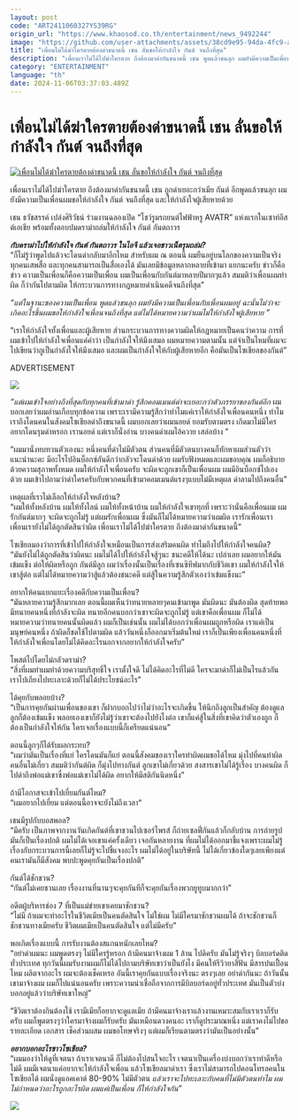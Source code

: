 ```yaml
---
layout: post
code: "ART2411060327YS39RG"
origin_url: "https://www.khaosod.co.th/entertainment/news_9492244"
image: "https://github.com/user-attachments/assets/38cd9e95-94da-4fc9-adbe-29eb7ab2bca4"
title: "เพื่อนไม่ได้ฆ่าใครตายต้องด่าขนาดนี้ เชน ลั่นขอให้กำลังใจ กันต์ จนถึงที่สุด"
description: "เพื่อนเราไม่ได้ไปฆ่าใครตาย ถึงต้องมาด่ากันขนาดนี้ เชน พูดแล้วขนลุก ผมยังมีความเป็นเพื่อนอยู่ ไม่ว่าจะเกิดอะไรขึ้นผมขอให้กำลังใจ กันต์ จนถึงที่สุด"
category: "ENTERTAINMENT"
language: "th"
date: 2024-11-06T03:37:03.489Z
---
```


# เพื่อนไม่ได้ฆ่าใครตายต้องด่าขนาดนี้ เชน ลั่นขอให้กำลังใจ กันต์ จนถึงที่สุด

[![เพื่อนไม่ได้ฆ่าใครตายต้องด่าขนาดนี้ เชน ลั่นขอให้กำลังใจ กันต์ จนถึงที่สุด](https://www.khaosod.co.th/wpapp/uploads/2024/11/chanekan611679998.jpg "เพื่อนไม่ได้ฆ่าใครตายต้องด่าขนาดนี้ เชน ลั่นขอให้กำลังใจ กันต์ จนถึงที่สุด")](https://www.khaosod.co.th/wpapp/uploads/2024/11/chanekan611679998.jpg)

เพื่อนเราไม่ได้ไปฆ่าใครตาย ถึงต้องมาด่ากันขนาดนี้ เชน ถูกด่าเยอะกว่าเมีย กันต์ อีกพูดแล้วขนลุก ผมยังมีความเป็นเพื่อนผมขอให้กำลังใจ กันต์ จนถึงที่สุด และให้กำลังใจผู้เสียหายด้วย

เชน ธวัชสรรค์ เปล่งศิริวัธน์ ร่วมงานฉลองเปิด “โชว์รูมรถยนต์ไฟฟ้าหรู AVATR” แห่งแรกในเซาท์อีสต์เอเชีย พร้อมทั้งตอบปมดราม่าถล่มให้กำลังใจ กันต์ กันตถาวร

_**กับดราม่าไปให้กำลังใจ กันต์ กันตถาวร ในไอจี แล้วเจอชาวเน็ตรุมถล่ม?**_  
“ก็ไม่รู้ว่าพูดไปแล้วจะโดนด่ากลับมาอีกไหม สำหรับผม ณ ตอนนี้ ผมยืนอยู่บนโลกของความเป็นจริง ทุกคนเสพสื่อ และทุกคนสามารถเป็นสื่อเองได้ มันเลยมีข้อมูลหลากหลายที่เข้ามา แยกนะครับ ข่าวก็คือข่าว ความเป็นเพื่อนก็คือความเป็นเพื่อน ผมเป็นเพื่อนกับกันต์มาหลายปีมากๆแล้ว สมมติว่าเพื่อนผมทำผิด ก็ว่ากันไปตามผิด ให้กระบวนการทางกฎหมายดำเนินคดีจนถึงที่สุด”

_“แต่ในฐานะของความเป็นเพื่อน พูดแล้วขนลุก ผมยังมีความเป็นเพื่อนกับเพื่อนผมอยู่ ฉะนั้นไม่ว่าจะเกิดอะไรขึ้นผมขอให้กำลังใจเพื่อนจนถึงที่สุด แต่ไม่ได้หมายความว่าผมไม่ให้กำลังใจผู้เสียหาย ”_

“เราให้กำลังใจทั้งเพื่อนและผู้เสียหาย ส่วนกระบวนการทางความผิดให้กฎหมายเป็นคนว่าความ การที่ผมเข้าไปให้กำลังใจเพื่อนแค่คำว่า เป็นกำลังใจให้มึงเสมอ ผมหมายความตามนั้น แต่จำเป็นไหมที่ผมจะไปเขียนว่ากูเป็นกำลังใจให้มึงเสมอ และผมเป็นกำลังใจให้กับผู้เสียหายอีก คือมันเป็นโซเชียลของกันต์”

ADVERTISEMENT

[![](https://www.khaosod.co.th/wpapp/uploads/2024/11/chanekan611671.jpg)](https://www.khaosod.co.th/wpapp/uploads/2024/11/chanekan611671.jpg)

_“แต่ผมเข้าใจอย่างถึงที่สุดกับทุกคนที่เข้ามาด่า รู้สึกคอมเมนต์ด่าจะเยอะกว่าตัวภรรยาของกันต์อีก_ ผมบอกเลยว่าผมอ่านเกือบทุกข้อความ เพราะเรามีความรู้สึกว่าทำไมแค่เราให้กำลังใจเพื่อนคนหนึ่ง ทำไมเราถึงโดนคนในสังคมโซเชียลด่าถึงขนาดนี้ ผมบอกเลยว่าผมนอยด์ ยอมรับตามตรง เกิดมาไม่มีใครอยากโดนรุมด่าหรอก เรานอยด์ แต่เราก็นั่งอ่าน บางคนด่าผมไอ้ควาย เสล่อบ้าง ”

“ผมมานั่งทบทวนตัวเองนะ หนึ่งคนที่ด่าไม่มีตัวตน ส่วนคนที่มีตัวตนบางคนก็ทักหาผมส่วนตัวว่าแนะนำนะคะ มีอะไรไปอินบ็อกซ์กันดีกว่ากลัวจะโดนด่าด้วย ผมรับฟังหมดและผมขอบคุณ ผมก็อธิบายด้วยความสุภาพทั้งหมด ผมให้กำลังใจเพื่อนครับ จะผิดจะถูกเขาก็เป็นเพื่อนผม ผมมีอินบ็อกซ์ไปเองด้วย ผมเข้าไปถามว่าด่าใครครับกับพวกคนที่เข้ามาคอมเมนต์แรงๆแบบไม่มีเหตุผล ด่าลามไปถึงคนอื่น”

เหตุผลที่เราไม่เลือกให้กำลังใจหลังบ้าน?  
“ผมให้ทั้งหลังบ้าน ผมให้ทั้งไลน์ ผมให้ทั้งหน้าบ้าน ผมให้กำลังใจเขาทุกที่ เพราะว่านั่นคือเพื่อนผม ผมรักกันต์มากๆ จะผิดจะถูกไม่รู้ แต่ผมรักเพื่อนผม ซึ่งมันก็ไม่ได้หมายความว่าผมผิด เรารักเพื่อนเรา เพื่อนเรายังไม่ได้ถูกตัดสินว่าผิด เพื่อนเราไม่ได้ไปฆ่าใครตาย ถึงต้องมาด่ากันขนาดนี้”

โซเชียลมองว่าการที่เข้าไปให้กำลังใจเหมือนเป็นการส่งเสริมคนผิด ทำไมถึงไปให้กำลังใจคนผิด?  
“มันยังไม่ได้ถูกตัดสินว่าผิดนะ ผมไม่ได้ไปให้กำลังใจสู้ๆนะ ชนะคดีให้ได้นะ เปล่าเลย ผมอยากให้มันเข้มแข็ง ต่อให้ผิดหรือถูก กันต์มีลูก ผมว่าเรื่องนั้นเป็นเรื่องที่เซนซิทีฟมากกับชีวิตเขา ผมให้กำลังใจให้เขาสู้ต่อ แต่ไม่ได้หมายความว่าสู้แล้วต้องชนะคดี แต่สู้ในความรู้สึกตัวเองว่าเข้มแข็งนะ”

อยากให้คนแยกแยะเรื่องคดีกับความเป็นเพื่อน?  
“มันหลายความรู้สึกมากเลย ตอนนี้ผมเห็นว่าทนายหลายๆคนเข้ามาพูด มันผิดนะ มันต้องผิด สุดท้ายพอมีทนายคนหนึ่งที่กำลังจะผิด ทนายอีกคนบอกว่าเขาจะผิดจะถูกไม่รู้ แต่เขาคือเพื่อนผม ก็ไม่ได้หมายความว่าทนายคนนั้นผิดแล้ว ผมก็เป็นเช่นนั้น ผมไม่ได้บอกว่าเพื่อนผมถูกหรือผิด เราแค่เป็นมนุษย์คนหนึ่ง ถ้าผิดก็ชดใช้ไปตามผิด แล้ววันหนึ่งก็ออกมาเริ่มต้นใหม่ เราก็เป็นเพียงเพื่อนคนหนึ่งที่ให้กำลังใจเพื่อนโดยไม่ได้คิดอะไรนอกจากอยากให้กำลังใจครับ”

โพสต์ไปโดยไม่กลัวดราม่า?  
“สิ่งที่ผมทำผมทำด้วยความบริสุทธิ์ใจ เราตั้งใจดี ไม่ได้คิดอะไรที่ไม่ดี ใครจะมาด่าก็ไม่เป็นไรแล้วกัน เราไปเถียงไปทะเลาะด้วยก็ไม่ได้ประโยชน์อะไร”

ได้คุยกับพลอยบ้าง?  
“เป็นการคุยกันผ่านเพื่อนของเขา ก็ฝากบอกไปว่าไม่ว่าอะไรจะเกิดขึ้น ให้นึกถึงลูกเป็นสำคัญ ต้องดูแลลูกก็ต้องเข้มแข็ง พลอยเองเขาก็ยังไม่รู้ว่าเขาจะต้องไปยังไงต่อ เขาก็แค่สู้ในสิ่งที่เขาคิดว่าตัวเองถูก ก็ต้องเป็นกำลังใจให้กัน ใครเจอเรื่องแบบนี้ก็เครียดแน่นอน”

ตอนนี้ลูกๆก็ได้รับผลกระทบ?  
“ผมว่ามันเป็นเรื่องที่แย่ ใครโดนมันก็แย่ ตอนนี้สังคมของเราใครทำผิดผมขอได้ไหม มุ่งไปที่คนทำผิด คนอื่นไม่เกี่ยว สมมติว่ากันต์ผิด ก็มุ่งไปทางกันต์ ลูกเขาไม่เกี่ยวด้วย สงสารเขาไม่ได้รู้เรื่อง บางคนผิด ก็ไปด่าถึงพ่อแม่เขาซึ่งพ่อแม่เขาไม่ได้ผิด อยากให้มีสติกันนิดหนึ่ง”

ถ้ามีโอกาสจะเข้าไปเยี่ยมกันต์ไหม?  
“ผมอยากไปเยี่ยม แต่ตอนนี้อาจจะยังไม่ถึงเวลา“

เชนมีรูปกับบอสพอล?  
“มีครับ เป็นภาพจากงานวันเกิดกันต์ที่เขาชวนไปเซอร์ไพรส์ ก็ถ่ายเซลฟี่กันแล้วก็กลับบ้าน การถ่ายรูปมันก็เป็นเรื่องปกติ ผมไม่ได้เจอเขาแค่ครั้งเดียว เจอกันหลายงาน ที่ผมไม่ได้ออกมาชี้แจงเพราะผมไม่รู้เรื่องกับกระบวนการนี้เลยก็ไม่รู้จะไปชี้แจงอะไร ผมไม่ได้อยู่ในบริษัทนี้ ไม่ได้เกี่ยวข้องใดๆเลยเพียงแต่คนเรามันก็มีสังคม พบปะพูดคุยกันเป็นเรื่องปกติ”

กันต์ได้ชักชวน?  
“กันต์ไม่เคยชวนเลย เรื่องงานที่นานๆจะคุยกันทีก็จะคุยกันเรื่องพวกยูทูบมากกว่า”

อดีตผู้บริหารช่อง 7 ที่เป็นแม่ข่ายเขาเคยมาชักชวน?  
“ไม่มี ถ้าผมจะทำอะไรในชีวิตเมียเป็นคนตัดสินใจ ไม่ใช่ผม ไม่มีใครมาชักชวนผมได้ ถ้าจะชักชวนก็ชักชวนทางเมียครับ ชีวิตผมเมียเป็นคนตัดสินใจ แต่ไม่มีครับ”

พอเกิดเรื่องแบบนี้ การรับงานต้องสแกนหนักเลยไหม?  
“อย่าด่าผมนะ ผมพูดตรงๆ ไม่มีใครรู้หรอก ถ้ามีคนมาจ้างผม 1 ล้าน ไปดิครับ มันไม่รู้จริงๆ บิลบอร์ดติดทั่วประเทศ ทุกวันนี้ผมรับงานผมก็ไม่ได้ไปถามบริษัทเขาว่าเป็นยังไง มีคนให้รีวิวยาสีฟัน มีสารปนเปื้อนไหม ผลิตจากอะไร ผมจะต้องเช็คเหรอ อันนี้เราคุยกันแบบเรื่องจริงนะ ตรงๆเลย อย่าด่ากันนะ ถ้าวันนั้นเขามาจ้างผม ผมก็ไปแน่นอนครับ เพราะความน่าเชื่อถือจากการมีบิลบอร์ดอยู่ทั่วประเทศ มันเป็นตัวบ่งบอกอยู่แล้วว่าบริษัทเขาใหญ่”

“ชีวิตเราต้องกินต้องใช้ เรามีเมียก็อยากจะดูแลเมีย ถ้ามีคนมาจ้างเราแล้วงานเหมาะสมกับเราเราก็รับครับ ผมก็พูดตรงๆว่าใครมาจ้างผมก็รับครับ มันเหมือนดวงคนอะ เราก็ดูประมาณหนึ่ง แต่เราคงไม่ไปขอรายละเอียด เอกสาร เช็คส่วนผสม ผมขอโทษจริงๆ แต่ผมก็เรียนตามตรงว่ามันเป็นอย่างนั้น”

_**อยากบอกอะไรชาวโซเชียล?**_  
“ผมมองว่าให้ดูที่เจตนา ถ้าเราเจตนาดี ก็ไม่ต้องไปสนใจอะไร เจตนาเป็นเครื่องบ่งบอกว่าเราทำดีหรือไม่ดี ผมมีเจตนาแค่อยากจะให้กำลังใจเพื่อน แล้วโซเชียลมาด่าเรา ซึ่งเราไม่สามารถไปคอนโทรลคนในโซเชียลได้ ผมนั่งดูแอคเคาต์ 80-90% ไม่มีตัวตน _แล้วเราจะไปทะเลาะกับคนที่ไม่มีตัวตนทำไม ผมไม่กำหนดว่าอะไรถูกอะไรผิด ผมแค่เป็นเพื่อน ก็ให้กำลังใจกัน”_

[![](https://www.khaosod.co.th/wpapp/uploads/2024/11/chanekan611673.jpg)](https://www.khaosod.co.th/wpapp/uploads/2024/11/chanekan611673.jpg)